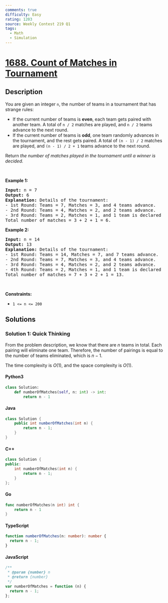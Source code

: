```yaml
---
comments: true
difficulty: Easy
rating: 1203
source: Weekly Contest 219 Q1
tags:
  - Math
  - Simulation
---
```


<!-- problem:start -->

# [1688. Count of Matches in Tournament](https://leetcode.com/problems/count-of-matches-in-tournament)

## Description

<!-- description:start -->

<p>You are given an integer <code>n</code>, the number of teams in a tournament that has strange rules:</p>

<ul>
	<li>If the current number of teams is <strong>even</strong>, each team gets paired with another team. A total of <code>n / 2</code> matches are played, and <code>n / 2</code> teams advance to the next round.</li>
	<li>If the current number of teams is <strong>odd</strong>, one team randomly advances in the tournament, and the rest gets paired. A total of <code>(n - 1) / 2</code> matches are played, and <code>(n - 1) / 2 + 1</code> teams advance to the next round.</li>
</ul>

<p>Return <em>the number of matches played in the tournament until a winner is decided.</em></p>

<p>&nbsp;</p>
<p><strong class="example">Example 1:</strong></p>

<pre>
<strong>Input:</strong> n = 7
<strong>Output:</strong> 6
<strong>Explanation:</strong> Details of the tournament: 
- 1st Round: Teams = 7, Matches = 3, and 4 teams advance.
- 2nd Round: Teams = 4, Matches = 2, and 2 teams advance.
- 3rd Round: Teams = 2, Matches = 1, and 1 team is declared the winner.
Total number of matches = 3 + 2 + 1 = 6.
</pre>

<p><strong class="example">Example 2:</strong></p>

<pre>
<strong>Input:</strong> n = 14
<strong>Output:</strong> 13
<strong>Explanation:</strong> Details of the tournament:
- 1st Round: Teams = 14, Matches = 7, and 7 teams advance.
- 2nd Round: Teams = 7, Matches = 3, and 4 teams advance.
- 3rd Round: Teams = 4, Matches = 2, and 2 teams advance.
- 4th Round: Teams = 2, Matches = 1, and 1 team is declared the winner.
Total number of matches = 7 + 3 + 2 + 1 = 13.
</pre>

<p>&nbsp;</p>
<p><strong>Constraints:</strong></p>

<ul>
	<li><code>1 &lt;= n &lt;= 200</code></li>
</ul>

<!-- description:end -->

## Solutions

<!-- solution:start -->

### Solution 1: Quick Thinking

From the problem description, we know that there are $n$ teams in total. Each pairing will eliminate one team. Therefore, the number of pairings is equal to the number of teams eliminated, which is $n - 1$.

The time complexity is $O(1)$, and the space complexity is $O(1)$.

<!-- tabs:start -->

#### Python3

```python
class Solution:
    def numberOfMatches(self, n: int) -> int:
        return n - 1
```

#### Java

```java
class Solution {
    public int numberOfMatches(int n) {
        return n - 1;
    }
}
```

#### C++

```cpp
class Solution {
public:
    int numberOfMatches(int n) {
        return n - 1;
    }
};
```

#### Go

```go
func numberOfMatches(n int) int {
	return n - 1
}
```

#### TypeScript

```ts
function numberOfMatches(n: number): number {
  return n - 1;
}
```

#### JavaScript

```js
/**
 * @param {number} n
 * @return {number}
 */
var numberOfMatches = function (n) {
  return n - 1;
};
```

<!-- tabs:end -->

<!-- solution:end -->

<!-- problem:end -->
